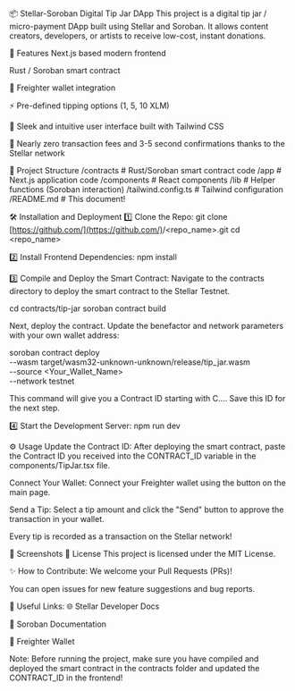 📦 Stellar-Soroban Digital Tip Jar DApp
This project is a digital tip jar / micro-payment DApp built using Stellar and Soroban. It allows content creators, developers, or artists to receive low-cost, instant donations.

🚀 Features
Next.js based modern frontend

Rust / Soroban smart contract

🔑 Freighter wallet integration

⚡ Pre-defined tipping options (1, 5, 10 XLM)

🎨 Sleek and intuitive user interface built with Tailwind CSS

💨 Nearly zero transaction fees and 3-5 second confirmations thanks to the Stellar network

📂 Project Structure
/contracts      # Rust/Soroban smart contract code
/app            # Next.js application code
/components     # React components
/lib            # Helper functions (Soroban interaction)
/tailwind.config.ts # Tailwind configuration
/README.md      # This document!

🛠️ Installation and Deployment
1️⃣ Clone the Repo:
git clone [https://github.com/](https://github.com/)<username>/<repo_name>.git
cd <repo_name>

2️⃣ Install Frontend Dependencies:
npm install

3️⃣ Compile and Deploy the Smart Contract:
Navigate to the contracts directory to deploy the smart contract to the Stellar Testnet.

cd contracts/tip-jar
soroban contract build

Next, deploy the contract. Update the benefactor and network parameters with your own wallet address:

soroban contract deploy \
  --wasm target/wasm32-unknown-unknown/release/tip_jar.wasm \
  --source <Your_Wallet_Name> \
  --network testnet

This command will give you a Contract ID starting with C.... Save this ID for the next step.

4️⃣ Start the Development Server:
npm run dev

⚙️ Usage
Update the Contract ID: After deploying the smart contract, paste the Contract ID you received into the CONTRACT_ID variable in the components/TipJar.tsx file.

Connect Your Wallet: Connect your Freighter wallet using the button on the main page.

Send a Tip: Select a tip amount and click the "Send" button to approve the transaction in your wallet.

Every tip is recorded as a transaction on the Stellar network!

📸 Screenshots
📄 License
This project is licensed under the MIT License.

✨ How to Contribute:
We welcome your Pull Requests (PRs)!

You can open issues for new feature suggestions and bug reports.

🔗 Useful Links:
🌐 Stellar Developer Docs

🔧 Soroban Documentation

💼 Freighter Wallet

Note: Before running the project, make sure you have compiled and deployed the smart contract in the contracts folder and updated the CONTRACT_ID in the frontend!